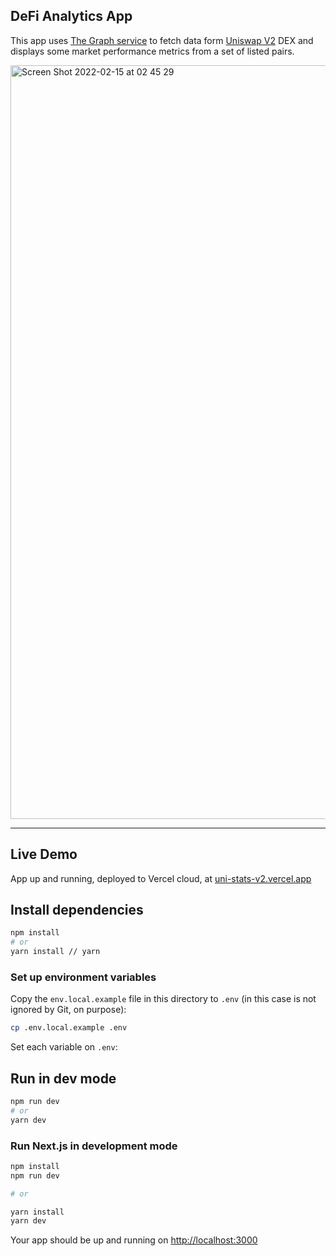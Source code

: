 ## DeFi Analytics App

This app uses [The Graph service](https://thegraph.com/hosted-service/subgraph/uniswap/uniswap-v2?selected=playground) to fetch data form [Uniswap V2](https://uniswap.org/blog/uniswap-v2) DEX and displays some market performance metrics from a set of listed pairs.

<img width="1206" alt="Screen Shot 2022-02-15 at 02 45 29" src="https://user-images.githubusercontent.com/62451142/154000247-f03c4f5d-92b3-48e6-8cf1-2b918ff643e8.png">

---

## Live Demo

App up and running, deployed to Vercel cloud, at [uni-stats-v2.vercel.app](https://uni-stats-v2.vercel.app)

## Install dependencies

```bash
npm install
# or
yarn install // yarn
```

### Set up environment variables

Copy the `env.local.example` file in this directory to `.env` (in this case is not ignored by Git, on purpose):

```bash
cp .env.local.example .env
```

Set each variable on `.env`:

## Run in dev mode

```bash
npm run dev
# or
yarn dev
```

### Run Next.js in development mode

```bash
npm install
npm run dev

# or

yarn install
yarn dev
```

Your app should be up and running on [http://localhost:3000](http://localhost:3000)
